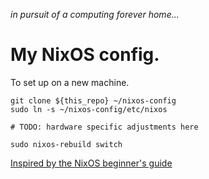 *in pursuit of a computing forever home...*

# My NixOS config. 

To set up on a new machine. 

```
git clone ${this_repo} ~/nixos-config
sudo ln -s ~/nixos-config/etc/nixos

# TODO: hardware specific adjustments here

sudo nixos-rebuild switch
```


[Inspired by the NixOS beginner's guide](https://nixos-and-flakes.thiscute.world/nixos-with-flakes/other-useful-tips)
